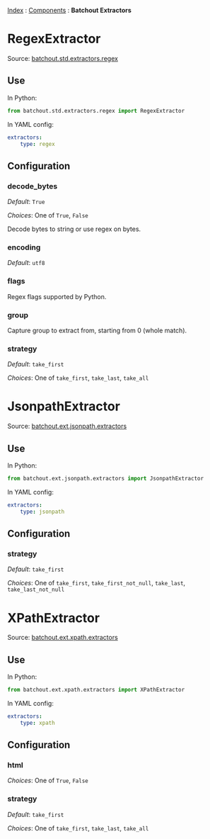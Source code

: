 
[Index](../index.md) : [Components](00_overview.md) : __Batchout Extractors__



# RegexExtractor

Source: [batchout.std.extractors.regex](../../batchout/std/extractors/regex.py)

## Use

In Python:

```python
from batchout.std.extractors.regex import RegexExtractor
```

In YAML config:

```YAML
extractors:
    type: regex
```

## Configuration


### decode_bytes

_Default_: `True`

_Choices_: One of `True`, `False`

Decode bytes to string or use regex on bytes.


### encoding

_Default_: `utf8`


### flags

Regex flags supported by Python.


### group

Capture group to extract from, starting from 0 (whole match).


### strategy

_Default_: `take_first`

_Choices_: One of `take_first`, `take_last`, `take_all`


# JsonpathExtractor

Source: [batchout.ext.jsonpath.extractors](../../batchout/ext/jsonpath/extractors.py)

## Use

In Python:

```python
from batchout.ext.jsonpath.extractors import JsonpathExtractor
```

In YAML config:

```YAML
extractors:
    type: jsonpath
```

## Configuration


### strategy

_Default_: `take_first`

_Choices_: One of `take_first`, `take_first_not_null`, `take_last`, `take_last_not_null`


# XPathExtractor

Source: [batchout.ext.xpath.extractors](../../batchout/ext/xpath/extractors.py)

## Use

In Python:

```python
from batchout.ext.xpath.extractors import XPathExtractor
```

In YAML config:

```YAML
extractors:
    type: xpath
```

## Configuration


### html

_Choices_: One of `True`, `False`


### strategy

_Default_: `take_first`

_Choices_: One of `take_first`, `take_last`, `take_all`

